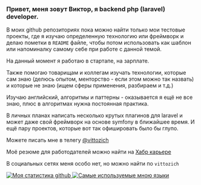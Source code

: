 ### Привет, меня зовут Виктор, я backend php (laravel) developer.

В моих github репозиториях пока можно найти только мои тестовые проекты, где я изучаю определенную технологию или фреймворк и делаю пометки в `README` файле, чтобы потом использовать как шаблон или напоминалку самому себе при работе с данной темой.

На данный момент я работаю в стартапе, на зарплате.

Также помогаю товарищам и коллегам изучать технологии, которые сам знаю (делюсь опытом, менторство - если этом можно так назвать) и которые не знаю (ищем сферы применения, разбираем и т.д.)

Изучаю английский, алгоритмы и паттерны - оказывается я ещё не все знаю, плюс в алгоритмах нужна постоянная практика.

В личных планах написать несколько крутых плагинов для laravel и может даже свой фреймворк на основе symfony в ближайшее время. И ещё пару проектов, которые вот так офишировать было бы глупо.

Можете писать мне в телегу <a href="https://t.me/vittozich">@vittozich</a>

Моё резюме для работодателей можно найти на <a href="https://career.habr.com/vittozich">Хабр карьере</a>

В социальных сетях меня особо нет, но можно найти по `vittozich`


<a href="https://github.com/anuraghazra/github-readme-stats">
  <img align="top" src="https://github-readme-stats.vercel.app/api?username=Vittozich&hide=contribs&count_private=true&theme=nightowl&show_icons=true" alt="Моя статистика github" />
</a>

<a href="https://github.com/anuraghazra/github-readme-stats">
  <img align="top" src="https://github-readme-stats.vercel.app/api/top-langs/?username=Vittozich&count_private=true&theme=nightowl&show_icons=true&hide=css&layout=compact&card_width=270" alt="Самые используемые мною языки" />
</a>


<!--
**Vittozich/Vittozich** is a ✨ _special_ ✨ repository because its `README.md` (this file) appears on your GitHub profile.

Here are some ideas to get you started:

- 🔭 I’m currently working on ...
- 🌱 I’m currently learning ...
- 👯 I’m looking to collaborate on ...
- 🤔 I’m looking for help with ...
- 💬 Ask me about ...
- 📫 How to reach me: ...
- 😄 Pronouns: ...
- ⚡ Fun fact: ...
-->
